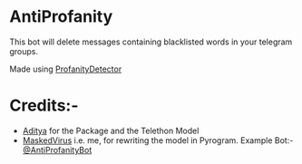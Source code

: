 # AntiProfanity
This bot will delete messages containing blacklisted words in your telegram groups.

Made using [ProfanityDetector](https://pypi.org/project/ProfanityDetector/)

# Credits:-
- [Aditya](https://t.me/xditya) for the Package and the Telethon Model
- [MaskedVirus](https://t.me/MaskedVirus) i.e. me, for rewriting the model in Pyrogram. Example Bot:- [@AntiProfanityBot](https://t.me/AntiProfanityBot)